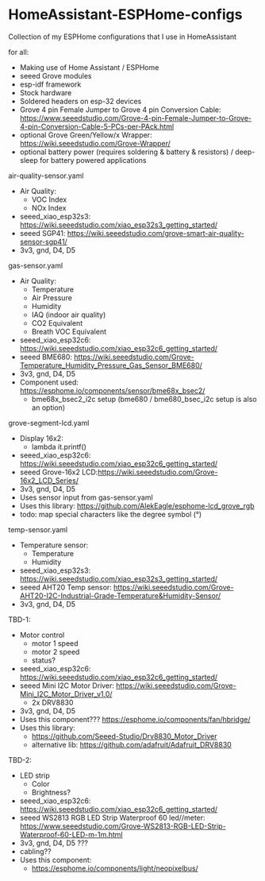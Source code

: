 # HomeAssistant-ESPHome-configs
Collection of my ESPHome configurations that I use in HomeAssistant


for all: 
- Making use of Home Assistant / ESPHome
- seeed Grove modules
- esp-idf framework
- Stock hardware
- Soldered headers on esp-32 devices
- Grove 4 pin Female Jumper to Grove 4 pin Conversion Cable: https://www.seeedstudio.com/Grove-4-pin-Female-Jumper-to-Grove-4-pin-Conversion-Cable-5-PCs-per-PAck.html
- optional Grove Green/Yellow/x Wrapper: https://wiki.seeedstudio.com/Grove-Wrapper/
- optional battery power (requires soldering & battery & resistors) / deep-sleep for battery powered applications

air-quality-sensor.yaml
- Air Quality:
  - VOC Index
  - NOx Index
- seeed_xiao_esp32s3: https://wiki.seeedstudio.com/xiao_esp32s3_getting_started/
- seeed SGP41: https://wiki.seeedstudio.com/grove-smart-air-quality-sensor-sgp41/
- 3v3, gnd, D4, D5

gas-sensor.yaml
- Air Quality:
  - Temperature
  - Air Pressure
  - Humidity
  - IAQ (indoor air quality)
  - CO2 Equivalent
  - Breath VOC Equivalent
- seeed_xiao_esp32c6: https://wiki.seeedstudio.com/xiao_esp32c6_getting_started/
- seeed BME680: https://wiki.seeedstudio.com/Grove-Temperature_Humidity_Pressure_Gas_Sensor_BME680/
- 3v3, gnd, D4, D5
- Component used: https://esphome.io/components/sensor/bme68x_bsec2/
  - bme68x_bsec2_i2c setup (bme680 / bme680_bsec_i2c setup is also an option)

grove-segment-lcd.yaml
- Display 16x2:
  - lambda it.printf()
- seeed_xiao_esp32c6: https://wiki.seeedstudio.com/xiao_esp32c6_getting_started/
- seeed Grove-16x2 LCD:https://wiki.seeedstudio.com/Grove-16x2_LCD_Series/
- 3v3, gnd, D4, D5
- Uses sensor input from gas-sensor.yaml
- Uses this library: https://github.com/AlekEagle/esphome-lcd_grove_rgb
- todo: map special characters like the degree symbol (°)

temp-sensor.yaml
- Temperature sensor:
  - Temperature
  - Humidity
- seeed_xiao_esp32s3: https://wiki.seeedstudio.com/xiao_esp32s3_getting_started/
- seeed AHT20 Temp sensor: https://wiki.seeedstudio.com/Grove-AHT20-I2C-Industrial-Grade-Temperature&Humidity-Sensor/
- 3v3, gnd, D4, D5

TBD-1:
- Motor control
  - motor 1 speed
  - motor 2 speed
  - status?  
- seeed_xiao_esp32c6: https://wiki.seeedstudio.com/xiao_esp32c6_getting_started/
- seeed Mini I2C Motor Driver: https://wiki.seeedstudio.com/Grove-Mini_I2C_Motor_Driver_v1.0/
  - 2x DRV8830
- 3v3, gnd, D4, D5
- Uses this component??? https://esphome.io/components/fan/hbridge/
- Uses this library:
  - https://github.com/Seeed-Studio/Drv8830_Motor_Driver
  - alternative lib: https://github.com/adafruit/Adafruit_DRV8830

TBD-2:
- LED strip
  - Color
  - Brightness?  
- seeed_xiao_esp32c6: https://wiki.seeedstudio.com/xiao_esp32c6_getting_started/
- seeed WS2813 RGB LED Strip Waterproof 60 led//meter: https://www.seeedstudio.com/Grove-WS2813-RGB-LED-Strip-Waterproof-60-LED-m-1m.html
- 3v3, gnd, D4, D5 ???
- cabling??
- Uses this component:
  - https://esphome.io/components/light/neopixelbus/
